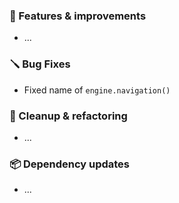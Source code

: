 ### 🚀 Features & improvements

- ...

### 🪛 Bug Fixes

- Fixed name of `engine.navigation()`

### 🧽 Cleanup & refactoring

- ...

### 📦 Dependency updates

- ...